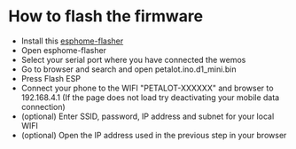 # How to flash the firmware
 - Install this [esphome-flasher](https://github.com/esphome/esphome-flasher/releases)
 - Open esphome-flasher
 - Select your serial port where you have connected the wemos
 - Go to browser and search and open petalot.ino.d1_mini.bin
 - Press Flash ESP
 - Connect your phone to the WIFI "PETALOT-XXXXXX" and browser to 192.168.4.1  (If the page does not load try deactivating your mobile data connection)
 - (optional) Enter SSID, password, IP address and subnet for your local WIFI
 - (optional) Open the IP address used in the previous step in your browser
